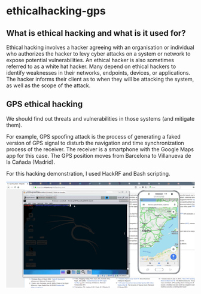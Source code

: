 # ethicalhacking-gps

## What is ethical hacking and what is it used for?

Ethical hacking involves a hacker agreeing with an organisation or individual who authorizes the hacker to levy cyber attacks on a system or network to expose potential vulnerabilities. An ethical hacker is also sometimes referred to as a white hat hacker. Many depend on ethical hackers to identify weaknesses in their networks, endpoints, devices, or applications. The hacker informs their client as to when they will be attacking the system, as well as the scope of the attack.

## GPS ethical hacking

We should find out threats and vulnerabilities in those systems (and mitigate them).

For example, GPS spoofing attack is the process of generating a faked version of GPS signal to disturb the navigation and time synchronization process of the receiver. The receiver is a smartphone with the Google Maps app for this case. The GPS position moves from Barcelona to Villanueva de la Cañada (Madrid).

For this hacking demonstration, I used HackRF and Bash scripting.

![Demonstration video](demonstration-gps.gif)
